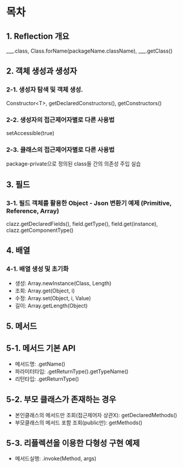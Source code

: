 # 목차

## 1. Reflection 개요
___.class, Class.forName(packageName.className), ___.getClass()

## 2. 객체 생성과 생성자
### 2-1. 생성자 탐색 및 객체 생성.
Constructor&lt;T&gt;, getDeclaredConstructors(), getConstructors()
### 2-2. 생성자의 접근제어자별로 다른 사용법
setAccessible(true)
### 2-3. 클래스의 접근제어자별로 다른 사용법
package-private으로 정의된 class들 간의 의존성 주입 실습

## 3. 필드
### 3-1. 필드 객체를 활용한 Object - Json 변환기 예제 (Primitive, Reference, Array)
clazz.getDeclaredFields(), field.getType(), field.get(instance), clazz.getComponentType()

## 4. 배열
### 4-1. 배열 생성 및 초기화
- 생성: Array.newInstance(Class, Length)
- 조회: Array.get(Object, i)
- 수정: Array.set(Object, i, Value)
- 길이: Array.getLength(Object)

## 5. 메서드
## 5-1. 메서드 기본 API
- 메서드명: .getName()
- 파라미터타입: .getReturnType().getTypeName()
- 리턴타입: .getReturnType()
## 5-2. 부모 클래스가 존재하는 경우
- 본인클래스의 메서드만 조회(접근제어자 상관X): getDeclaredMethods()
- 부모클래스의 메서드 포함 조회(public만): getMethods()
## 5-3. 리플렉션을 이용한 다형성 구현 예제
- 메서드실행: .invoke(Method, args)
